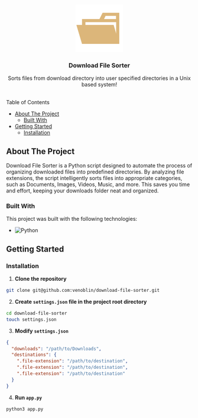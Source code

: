 <br/>
<div align="center">
<a href="https://github.com/user/repo">
<img src=".project-images/project-logo.png" alt="Logo" height="128px">
</a>
<h3 align="center">Download File Sorter</h3>
<p align="center">
Sorts files from download directory into user specified directories in a Unix based system! 
<br/>
<br/>
</p>
</div>

Table of Contents

- [About The Project](#about-the-project)
  - [Built With](#built-with)
- [Getting Started](#getting-started)
  - [Installation](#installation)

## About The Project

Download File Sorter is a Python script designed to automate the process of organizing downloaded files into predefined directories. By analyzing file extensions, the script intelligently sorts files into appropriate categories, such as Documents, Images, Videos, Music, and more. This saves you time and effort, keeping your downloads folder neat and organized.

### Built With

This project was built with the following technologies:

- <img src="https://img.shields.io/badge/python-3670A0?style=for-the-badge&logo=python&logoColor=ffdd54" alt="Python" />

## Getting Started

### Installation

1. **Clone the repository** 

  ```sh
  git clone git@github.com:venoblin/download-file-sorter.git
  ```

2. **Create `settings.json` file in the project root directory**

  ```sh
  cd download-file-sorter
  touch settings.json
  ```

3. **Modify `settings.json`** 

  ```json
  {
    "downloads": "/path/to/Downloads",
    "destinations": {
      ".file-extension": "/path/to/destination",
      ".file-extension": "/path/to/destination",
      ".file-extension": "/path/to/destination"
    }
  }
  ```

4. **Run `app.py`** 
  
  ```sh
  python3 app.py
  ```